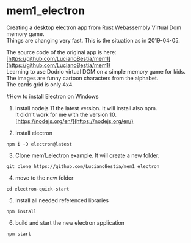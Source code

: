 # mem1_electron
Creating a desktop electron app from Rust Webassembly Virtual Dom memory game.  
Things are changing very fast. This is the situation as in 2019-04-05.  

The source code of the original app is here:  
[https://github.com/LucianoBestia/mem1](https://github.com/LucianoBestia/mem1)  
Learning to use Dodrio virtual DOM on a simple memory game for kids.  
The images are funny cartoon characters from the alphabet.  
The cards grid is only 4x4.  


#How to install Electron on Windows
1. install nodejs 11 the latest version. It will install also npm.   
It didn't work for me with the version 10.    
[https://nodejs.org/en/](https://nodejs.org/en/)  

2. Install electron

```
npm i -D electron@latest
```
3. Clone mem1_electron example. It will create a new folder.
```
git clone https://github.com/LucianoBestia/mem1_electron
```
4. move to the new folder
```
cd electron-quick-start
```

5. Install all needed referenced libraries
```
npm install
```
6. build and start the new electron application
```
npm start
```
